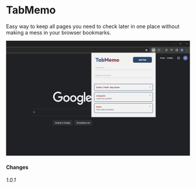 # TabMemo

Easy way to keep all pages you need to check later in one place without making a mess in your browser bookmarks.

![Screen of TabMemo in Chrome browser](public/114.jpg)


#### Changes

*1.0.1* 


